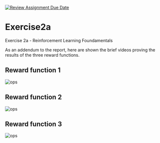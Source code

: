 [![Review Assignment Due Date](https://classroom.github.com/assets/deadline-readme-button-24ddc0f5d75046c5622901739e7c5dd533143b0c8e959d652212380cedb1ea36.svg)](https://classroom.github.com/a/rmdLebzk)
# Exercise2a
Exercise 2a - Reinforcement Learning Foundamentals

As an addendum to the report, here are shown the brief videos proving the results of the three reward functions.

## Reward function 1

![ops]([https://github.com/PolitoVandal/exercise2a-rl-fundamentals-lumazzucco/blob/main/GIFs/reward1.gif](https://github.com/lumazzucco/My_university_projects/blob/main/Robot%20Learning/rl-fundamentals/GIFs/reward1.gif))

## Reward function 2

![ops]([https://github.com/PolitoVandal/exercise2a-rl-fundamentals-lumazzucco/blob/main/GIFs/reward2.gif](https://github.com/lumazzucco/My_university_projects/blob/main/Robot%20Learning/rl-fundamentals/GIFs/reward2.gif))

## Reward function 3

![ops]([https://github.com/PolitoVandal/exercise2a-rl-fundamentals-lumazzucco/blob/main/GIFs/reward3.gif](https://github.com/lumazzucco/My_university_projects/blob/main/Robot%20Learning/rl-fundamentals/GIFs/reward3.gif))
